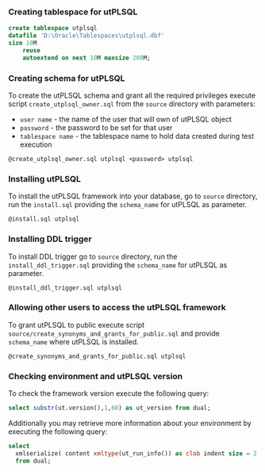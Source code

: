 ### Creating tablespace for utPLSQL  
```sql
create tablespace utplsql
datafile 'D:\Oracle\Tablespaces\utplsql.dbf'
size 10M
    reuse
    autoextend on next 10M maxsize 200M;

```

### Creating schema for utPLSQL  
To create the utPLSQL schema and grant all the required privileges execute script `create_utplsql_owner.sql` from the `source` directory with parameters:  
- `user name` - the name of the user that will own of utPLSQL object  
- `password` - the password to be set for that user  
- `tablespace name` - the tablespace name to hold data created during test execution
```oraclesqlplus
@create_utplsql_owner.sql utplsql <password> utplsql
```

### Installing utPLSQL  
To install the utPLSQL framework into your database, go to `source` directory, run the `install.sql` providing the `schema_name` for utPLSQL as parameter.
```oraclesqlplus
@install.sql utplsql
```

### Installing DDL trigger  
To install DDL trigger go to `source` directory, run the `install_ddl_trigger.sql` providing the `schema_name` for utPLSQL as parameter.

```oraclesqlplus
@install_ddl_trigger.sql utplsql
```

### Allowing other users to access the utPLSQL framework  
To grant utPLSQL to public execute script `source/create_synonyms_and_grants_for_public.sql` and provide `schema_name` where utPLSQL is installed.
```oraclesqlplus
@create_synonyms_and_grants_for_public.sql utplsql
```

### Checking environment and utPLSQL version  
To check the framework version execute the following query:
```sql
select substr(ut.version(),1,60) as ut_version from dual;
```
Additionally you may retrieve more information about your environment by executing the following query:
```sql
select 
  xmlserialize( content xmltype(ut_run_info()) as clob indent size = 2 )
  from dual;
```
